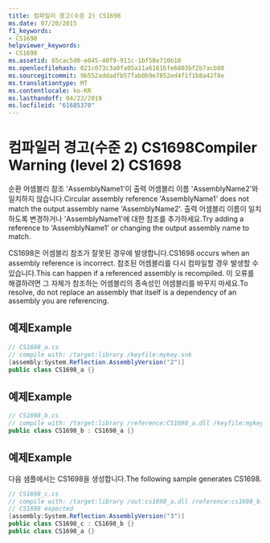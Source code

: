 ```yaml
---
title: 컴파일러 경고(수준 2) CS1698
ms.date: 07/20/2015
f1_keywords:
- CS1698
helpviewer_keywords:
- CS1698
ms.assetid: 65cac5d0-e045-40f9-911c-1bf50e710b18
ms.openlocfilehash: 021c073c3a0fa05a11a61616fe6803bf2b7acb80
ms.sourcegitcommit: 9b552addadfb57fab0b9e7852ed4f1f1b8a42f8e
ms.translationtype: MT
ms.contentlocale: ko-KR
ms.lasthandoff: 04/23/2019
ms.locfileid: "61685370"
---
```

# <a name="compiler-warning-level-2-cs1698"></a><span data-ttu-id="63ae7-102">컴파일러 경고(수준 2) CS1698</span><span class="sxs-lookup"><span data-stu-id="63ae7-102">Compiler Warning (level 2) CS1698</span></span>
<span data-ttu-id="63ae7-103">순환 어셈블리 참조 'AssemblyName1'이 출력 어셈블리 이름 'AssemblyName2'와 일치하지 않습니다.</span><span class="sxs-lookup"><span data-stu-id="63ae7-103">Circular assembly reference 'AssemblyName1' does not match the output assembly name 'AssemblyName2'.</span></span> <span data-ttu-id="63ae7-104">출력 어셈블리 이름이 일치하도록 변경하거나 'AssemblyName1'에 대한 참조를 추가하세요.</span><span class="sxs-lookup"><span data-stu-id="63ae7-104">Try adding a reference to 'AssemblyName1' or changing the output assembly name to match.</span></span>  
  
 <span data-ttu-id="63ae7-105">CS1698은 어셈블리 참조가 잘못된 경우에 발생합니다.</span><span class="sxs-lookup"><span data-stu-id="63ae7-105">CS1698 occurs when an assembly reference is incorrect.</span></span> <span data-ttu-id="63ae7-106">참조된 어셈블리를 다시 컴파일할 경우 발생할 수 있습니다.</span><span class="sxs-lookup"><span data-stu-id="63ae7-106">This can happen if a referenced assembly is recompiled.</span></span> <span data-ttu-id="63ae7-107">이 오류를 해결하려면 그 자체가 참조하는 어셈블리의 종속성인 어셈블리를 바꾸지 마세요.</span><span class="sxs-lookup"><span data-stu-id="63ae7-107">To resolve, do not replace an assembly that itself is a dependency of an assembly you are referencing.</span></span>  
  
## <a name="example"></a><span data-ttu-id="63ae7-108">예제</span><span class="sxs-lookup"><span data-stu-id="63ae7-108">Example</span></span>  
  
```csharp  
// CS1698_a.cs  
// compile with: /target:library /keyfile:mykey.snk  
[assembly:System.Reflection.AssemblyVersion("2")]  
public class CS1698_a {}  
```  
  
## <a name="example"></a><span data-ttu-id="63ae7-109">예제</span><span class="sxs-lookup"><span data-stu-id="63ae7-109">Example</span></span>  
  
```csharp  
// CS1698_b.cs  
// compile with: /target:library /reference:CS1698_a.dll /keyfile:mykey.snk  
public class CS1698_b : CS1698_a {}  
```  
  
## <a name="example"></a><span data-ttu-id="63ae7-110">예제</span><span class="sxs-lookup"><span data-stu-id="63ae7-110">Example</span></span>  
 <span data-ttu-id="63ae7-111">다음 샘플에서는 CS1698을 생성합니다.</span><span class="sxs-lookup"><span data-stu-id="63ae7-111">The following sample generates CS1698.</span></span>  
  
```csharp  
// CS1698_c.cs  
// compile with: /target:library /out:cs1698_a.dll /reference:cs1698_b.dll /keyfile:mykey.snk  
// CS1698 expected  
[assembly:System.Reflection.AssemblyVersion("3")]  
public class CS1698_c : CS1698_b {}  
public class CS1698_a {}  
```
